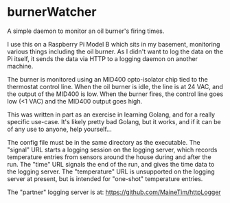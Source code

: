# burnerWatcher
A simple daemon to monitor an oil burner's firing times.

I use this on a Raspberry Pi Model B which sits in my basement, monitoring various things including the oil burner.
As I didn't want to log the data on the Pi itself, it sends the data via HTTP to a logging daemon on another machine.

The burner is monitored using an MID400 opto-isolator chip tied to the thermostat control line. When the oil burner
is idle, the line is at 24 VAC, and the output of the MID400 is low. When the burner fires, the control line goes low
(<1 VAC) and the MID400 output goes high.

This was written in part as an exercise in learning Golang, and for a really specific use-case.
It's likely pretty bad Golang, but it works, and if it can be of any use to anyone, help yourself...

The config file must be in the same directory as the executable.
The "signal" URL starts a logging session on the logging server, which records temperature entries from sensors
around the house during and after the run.
The "time" URL signals the end of the run, and gives the time data to the logging server.
The "temperature" URL is unsupported on the logging server at present, but is intended for "one-shot" temperature
entries.

The "partner" logging server is at: https://github.com/MaineTim/httpLogger
